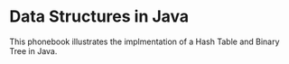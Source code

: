 # Data Structures in Java
This phonebook illustrates the implmentation of a Hash Table and Binary Tree in Java.
